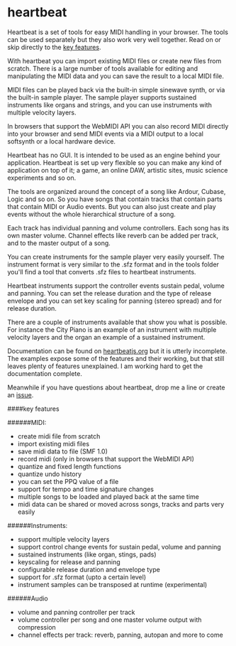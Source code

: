 heartbeat
=========


Heartbeat is a set of tools for easy MIDI handling in your browser. The tools can be used separately but they also work very well together. Read on or skip directly to the [key features](#key-features).

With heartbeat you can import existing MIDI files or create new files from scratch. There is a large number of tools available for editing and manipulating the MIDI data and you can save the result to a local MIDI file.

MIDI files can be played back via the built-in simple sinewave synth, or via the built-in sample player. The sample player supports sustained instruments like organs and strings, and you can use instruments with multiple velocity layers.

In browsers that support the WebMIDI API you can also record MIDI directly into your browser and send MIDI events via a MIDI output to a local softsynth or a local hardware device.

Heartbeat has no GUI. It is intended to be used as an engine behind your application. Heartbeat is set up very flexible so you can make any kind of application on top of it; a game, an online DAW, artistic sites, music science experiments and so on.

The tools are organized around the concept of a song like Ardour, Cubase, Logic and so on. So you have songs that contain tracks that contain parts that contain MIDI or Audio events. But you can also just create and play events without the whole hierarchical structure of a song.

Each track has individual panning and volume controllers. Each song has its own master volume. Channel effects like reverb can be added per track, and to the master output of a song.

You can create instruments for the sample player very easily yourself. The instrument format is very similar to the .sfz format and in the tools folder you'll find a tool that converts .sfz files to heartbeat instruments.

Heartbeat instruments support the controller events sustain pedal, volume and panning. You can set the release duration and the type of release envelope and you can set key scaling for panning (stereo spread) and for release duration.

There are a couple of instruments available that show you what is possible. For instance the City Piano is an example of an instrument with multiple velocity layers and the organ an example of a sustained instrument.

Documentation can be found on [heartbeatjs.org](http://heartbeatjs.org) but it is utterly incomplete. The examples expose some of the features and their working, but that still leaves plenty of features unexplained. I am working hard to get the documentation complete.

Meanwhile if you have questions about heartbeat, drop me a line or create an [issue](https://github.com/abudaan/heartbeat/issues).


<a name="key-features"></a>
####key features


######MIDI:
- create midi file from scratch
- import existing midi files
- save midi data to file (SMF 1.0)
- record midi (only in browsers that support the WebMIDI API)
- quantize and fixed length functions
- quantize undo history
- you can set the PPQ value of a file
- support for tempo and time signature changes
- multiple songs to be loaded and played back at the same time
- midi data can be shared or moved across songs, tracks and parts very easily


######Instruments:
- support multiple velocity layers
- support control change events for sustain pedal, volume and panning
- sustained instruments (like organ, stings, pads)
- keyscaling for release and panning
- configurable release duration and envelope type
- support for .sfz format (upto a certain level)
- instrument samples can be transposed at runtime (experimental)


######Audio
- volume and panning controller per track
- volume controller per song and one master volume output with compression
- channel effects per track: reverb, panning, autopan and more to come



